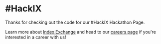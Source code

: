# \#HackIX

Thanks for checking out the code for our #HackIX Hackathon Page.

Learn more about <a href="http://www.indexexchange.com">Index Exchange</a> and head to our <a href="http://www.indexexchange.com/careers">careers page</a> if you're interested in a career with us!
